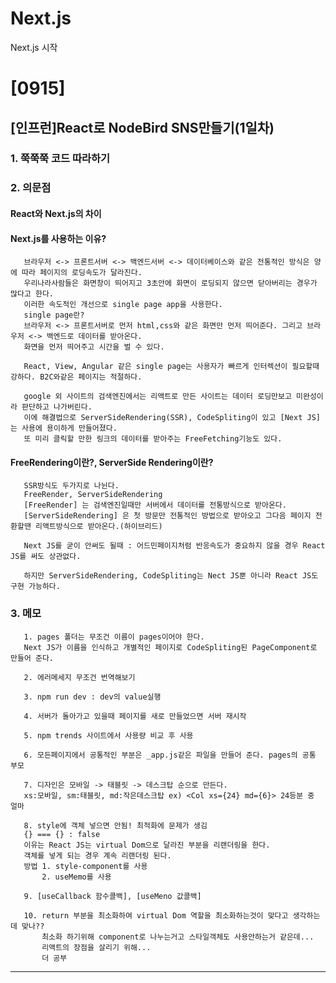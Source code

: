 # Next.js
Next.js 시작
# [0915]
## [인프런]React로 NodeBird SNS만들기(1일차)
### 1. 쭉쭉쭉 코드 따라하기
### 2. 의문점
#### React와 Next.js의 차이
#### Next.js를 사용하는 이유?
       브라우저 <-> 프론트서버 <-> 백엔드서버 <-> 데이터베이스와 같은 전통적인 방식은 양에 따라 페이지의 로딩속도가 달라진다.
       우리나라사람들은 화면창이 띄어지고 3초안에 화면이 로딩되지 않으면 닫아버리는 경우가 많다고 한다.
       이러한 속도적인 개선으로 single page app을 사용한다.
       single page란?
       브라우저 <-> 프론트서버로 먼저 html,css와 같은 화면만 먼저 띄어준다. 그리고 브라우저 <-> 백엔드로 데이터를 받아온다.
       화면을 먼저 띄어주고 시간을 벌 수 있다.
       
       React, View, Angular 같은 single page는 사용자가 빠르게 인터렉션이 필요할때 강하다. B2C와같은 페이지는 적절하다.
       
       google 외 사이트의 검색엔진에서는 리액트로 만든 사이트는 데이터 로딩만보고 미완성이라 판단하고 나가버린다.
       이에 해결법으로 ServerSideRendering(SSR), CodeSpliting이 있고 [Next JS]는 사용에 용이하게 만들어졌다.
       또 미리 클릭할 만한 링크의 데이터를 받아주는 FreeFetching기능도 있다.
        
        
         
#### FreeRendering이란?, ServerSide Rendering이란?
       SSR방식도 두가지로 나뉜다.
       FreeRender, ServerSideRendering    
       [FreeRender] 는 검색엔진일때만 서버에서 데이터를 전통방식으로 받아온다.
       [ServerSideRendering] 은 첫 방문만 전통적인 방법으로 받아오고 그다음 페이지 전환할땐 리액트방식으로 받아온다.(하이브리드)
        
       Next JS를 굳이 안써도 될때 : 어드민페이지처럼 반응속도가 중요하지 않을 경우 React JS를 써도 상관없다.
       
       하지만 ServerSideRendering, CodeSpliting는 Nect JS뿐 아니라 React JS도 구현 가능하다.

### 3. 메모
       1. pages 폴더는 무조건 이름이 pages이어야 한다. 
       Next JS가 이름을 인식하고 개별적인 페이지로 CodeSpliting된 PageComponent로 만들어 준다.
       
       2. 에러메세지 무조건 번역해보기
       
       3. npm run dev : dev의 value실행
       
       4. 서버가 돌아가고 있을때 페이지를 새로 만들었으면 서버 재시작
       
       5. npm trends 사이트에서 사용량 비교 후 사용
       
       6. 모든페이지에서 공통적인 부분은 _app.js같은 파일을 만들어 준다. pages의 공통 부모
       
       7. 디자인은 모바일 -> 태블릿 -> 데스크탑 순으로 만든다. 
       xs:모바일, sm:태블릿, md:작은데스크탑 ex) <Col xs={24} md={6}> 24등분 중 얼마
       
       8. style에 객체 넣으면 안됨! 최적화에 문제가 생김
       {} === {} : false
       이유는 React JS는 virtual Dom으로 달라진 부분을 리랜더링을 한다.
       객체를 넣게 되는 경우 계속 리랜더링 된다.
       방법 1. style-component를 사용
           2. useMemo를 사용
           
       9. [useCallback 함수콜백], [useMeno 값콜백]
       
       10. return 부분을 최소화하여 virtual Dom 역할을 최소화하는것이 맞다고 생각하는데 맞나??
           최소화 하기위해 component로 나누는거고 스타일객체도 사용안하는거 같은데...
           리액트의 장점을 살리기 위해...
           더 공부
           
---           
       
       
       
       
       
       
       
       

